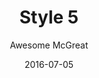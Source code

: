 ---
layout: post
author: Awesome McGreat
title: Style 5
date: 2016-07-05
tagline: Sed nisl arcu euismod sit amet nisi lorem etiam dolor veroeros et feugiat.
image: images/pic09.jpg
# Image position options: center center, top center, 25% 25%
imagePosition: top center
---